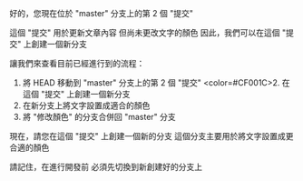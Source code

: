 好的，您現在位於 "master" 分支上的第 2 個 "提交"

這個 "提交" 用於更新文章內容
但尚未更改文字的顏色
因此，我們可以在這個 "提交" 上創建一個新分支

讓我們來查看目前已經進行到的流程：
1. 將 HEAD 移動到 "master" 分支上的第 2 個 "提交"
<color=#CF001C>2. 在這個 "提交" 上創建一個新分支</color>
3. 在新分支上將文字設置成適合的顏色
4. 將 "修改顏色" 的分支合併回 "master" 分支

現在，請您在這個 "提交" 上創建一個新的分支
這個分支主要用於將文字設置成更合適的顏色

請記住，在進行開發前
必須先切換到新創建好的分支上